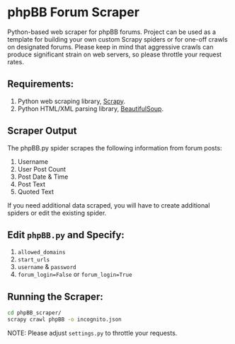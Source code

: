# phpBB Forum Scraper

Python-based web scraper for phpBB forums. Project can be used as a template for building your own
custom Scrapy spiders or for one-off crawls on designated forums. Please keep in mind that aggressive crawls
can produce significant strain on web servers, so please throttle your request rates.


## Requirements: 

1. Python web scraping library, [Scrapy](http://scrapy.org/).   
2. Python HTML/XML parsing library, [BeautifulSoup](https://www.crummy.com/software/BeautifulSoup/bs4/doc/).


## Scraper Output

The phpBB.py spider scrapes the following information from forum posts:
1. Username
2. User Post Count
3. Post Date & Time
4. Post Text
5. Quoted Text

If you need additional data scraped, you will have to create additional spiders or edit the existing spider.


## Edit `phpBB.py` and Specify:

1. `allowed_domains`
2. `start_urls` 
3. `username` & `password`
4. `forum_login=False` or `forum_login=True`


## Running the Scraper:
```bash
cd phpBB_scraper/
scrapy crawl phpBB -o incognito.json
```
NOTE: Please adjust `settings.py` to throttle your requests.
